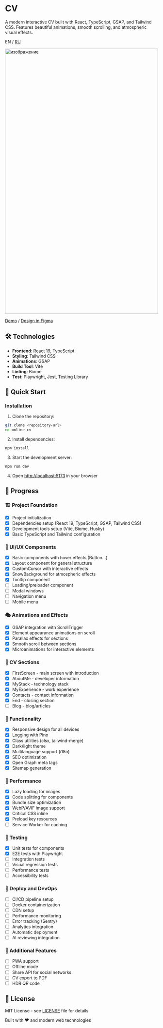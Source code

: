 # CV

A modern interactive CV built with React, TypeScript, GSAP, and Tailwind CSS. Features beautiful animations, smooth scrolling, and atmospheric visual effects.

EN / [RU](README.ru.md)

<img width="100%" height="871" alt="изображение" src="https://github.com/user-attachments/assets/0959a0e9-a04c-421a-ad39-7dd9ee23b0e5" />

[Demo](https://online-cv-eta.vercel.app?utm_source=github) / [Design in Figma](https://www.figma.com/design/94hp9BEkB7Vb0A41hRRqiY/CV_Resume_Draft?node-id=102-1175&p=f&t=I7X8sa4z4egPwpOk-0)

## 🛠 Technologies

- **Frontend**: React 19, TypeScript
- **Styling**: Tailwind CSS
- **Animations**: GSAP
- **Build Tool**: Vite
- **Linting**: Biome
- **Test**: Playwright, Jest, Testing Library

## 🚀 Quick Start

### Installation

1. Clone the repository:
```bash
git clone <repository-url>
cd online-cv
```

2. Install dependencies:
```bash
npm install
```

3. Start the development server:
```bash
npm run dev
```

4. Open [http://localhost:5173](http://localhost:5173) in your browser

## 📜 Progress

### 🏗️ Project Foundation
- [x] Project initialization
- [x] Dependencies setup (React 19, TypeScript, GSAP, Tailwind CSS)
- [x] Development tools setup (Vite, Biome, Husky)
- [x] Basic TypeScript and Tailwind configuration

### 🎨 UI/UX Components
- [x] Basic components with hover effects (Button...)
- [x] Layout component for general structure
- [x] CustomCursor with interactive effects
- [x] SnowBackground for atmospheric effects
- [x] Tooltip component
- [ ] Loading/preloader component
- [ ] Modal windows
- [ ] Navigation menu
- [ ] Mobile menu

### 🎭 Animations and Effects
- [x] GSAP integration with ScrollTrigger
- [x] Element appearance animations on scroll
- [x] Parallax effects for sections
- [x] Smooth scroll between sections
- [x] Microanimations for interactive elements

### 📄 CV Sections
- [x] FirstScreen - main screen with introduction
- [x] AboutMe - developer information
- [x] MyStack - technology stack
- [x] MyExperience - work experience
- [x] Contacts - contact information
- [x] End - closing section
- [ ] Blog - blog/articles

### 🔧 Functionality
- [x] Responsive design for all devices
- [x] Logging with Pino
- [x] Class utilities (clsx, tailwind-merge)
- [x] Dark/light theme
- [x] Multilanguage support (i18n)
- [x] SEO optimization
- [x] Open Graph meta tags
- [x] Sitemap generation

### 🎯 Performance
- [x] Lazy loading for images
- [x] Code splitting for components
- [x] Bundle size optimization
- [x] WebP/AVIF image support
- [x] Critical CSS inline
- [x] Preload key resources
- [ ] Service Worker for caching

### 🧪 Testing
- [x] Unit tests for components
- [x] E2E tests with Playwright
- [ ] Integration tests
- [ ] Visual regression tests
- [ ] Performance tests
- [ ] Accessibility tests

### 🚀 Deploy and DevOps
- [ ] CI/CD pipeline setup
- [ ] Docker containerization
- [ ] CDN setup
- [ ] Performance monitoring
- [ ] Error tracking (Sentry)
- [ ] Analytics integration
- [ ] Automatic deployment
- [ ] AI reviewing integration

### 📱 Additional Features
- [ ] PWA support
- [ ] Offline mode
- [ ] Share API for social networks
- [ ] CV export to PDF
- [ ] HDR QR code

## 📄 License

MIT License - see [LICENSE](LICENSE) file for details

Built with ❤️ and modern web technologies
